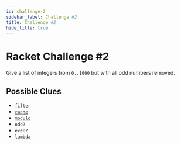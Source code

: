 ```yaml
---
id: challenge-2
sidebar_label: Challenge #2
title: Challenge #2
hide_title: true
---
```


# Racket Challenge #2

Give a list of integers from `0..1000` but with all odd numbers removed.

## Possible Clues
* [`filter`](function-sequence.md)
* [`range`](function-sequence.md)
* [`modulo`](arithmetic-advanced.md)
* `odd?`
* `even?`
* [`lambda`](lambda.md)

